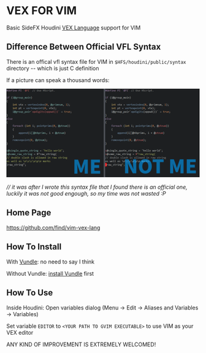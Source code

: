 VEX FOR VIM
============

Basic SideFX Houdini [VEX Language](http://www.sidefx.com/docs/houdini/vex/lang.html) support for VIM

## Difference Between Official VFL Syntax

There is an offical vfl syntax file for VIM in `$HFS/houdini/public/syntax` directory -- which is just C definition

If a picture can speak a thousand words:

![screen shot](screenshot.png)

*// it was after I wrote this syntax file that I found there is an official one, luckily it was not good engough, so my time was not wasted :P*


## Home Page

https://github.com/find/vim-vex-lang


## How To Install

With [Vundle](https://github.com/VundleVim/Vundle.vim): no need to say I think

Without Vundle: [install Vundle](https://github.com/VundleVim/Vundle.vim#quick-start) first


## How To Use

Inside Houdini: Open variables dialog (Menu -> Edit -> Aliases and Variables -> Variables)

Set variable `EDITOR` to `<YOUR PATH TO GVIM EXECUTABLE>` to use VIM as your VEX editor


ANY KIND OF IMPROVEMENT IS EXTREMELY WELCOMED!
